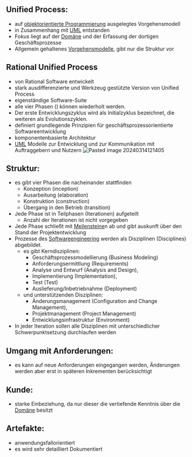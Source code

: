 ## Unified Process: 
- auf [objektorientierte Programmierung](objektorientierte%20Programmierung.md) ausgelegtes Vorgehensmodell
- in Zusammenhang mit [UML](UML.md) entstanden
- Fokus liegt auf der [Domäne](Domäne) und der Erfassung der dortigen Geschäftsprozesse
- Allgemein gehaltenes [Vorgehensmodelle](Vorgehensmodelle.md), gibt nur die Struktur vor

## Rational Unified Process
- von Rational Software entwickelt
- stark ausdifferenzierte und Werkzeug gestützte Version von Unified Process
- eigenständige Software-Suite
- alle vier Phasen ([](.md#Struktur)) können wiederholt werden. 
- Der erste Entwicklungszyklus wird als Initialzyklus bezeichnet, die weiteren als Evolutionszyklen.
- definiert grundlegende Prinzipien für geschäftsprozessorientierte Softwareentwicklung
- komponentenbasierte Architektur
- [UML](UML.md) Modelle zur Entwicklung und zur Kommunikation mit Auftraggebern und Nutzern
![Pasted image 20240314121405](Screenshots/Pasted%20image%2020240314121405.png)

## Struktur:
- es gibt vier Phasen die nacheinander stattfinden
	- Konzeption (inception)
	- Ausarbeitung (elaboration)
	- Konstruktion (construction)
	- Übergang in den Betrieb (transition)
- Jede Phase ist in Teilphasen (Iterationen) aufgeteilt
	- Anzahl der Iterationen ist nicht vorgegeben
- Jede Phase schließt mit [Meilensteine](Meilensteine.md)n ab und gibt auskunft über den Stand der Projektentwicklung
- Prozesse des [Softwareengineering](Softwareengineering.md) werden als Disziplinen (Disciplines) abgebildet.
	- es gibt Kerndisziplinen:
		- Geschäftsprozessmodellierung (Business Modeling)
		- Anforderungsermittlung (Requirements) 
		- Analyse und Entwurf (Analysis and Design), 
		- Implementierung (Implementation), 
		- Test (Test) 
		- Auslieferung/Inbetriebnahme (Deployment) 
	- und unterstützenden Disziplinen:
		- Änderungsmanagement (Configuration and Change Management), 
		- Projektmanagement (Project Management)  
		- Entwicklungsinfrastruktur (Environment) 
- In jeder Iteration sollen alle Disziplinen mit unterschiedlicher Schwerpunktsetzung durchlaufen werden
## Umgang mit Anforderungen:
- es kann auf neue Anforderungen eingegangen werden, Änderungen werden aber erst in späteren Inkrementen berücksichtigt

## Kunde:
- starke Einbeziehung, da nur dieser die vertiefende Kenntnis über die [Domäne](Domäne) besitzt

## Artefakte: 
- anwendungsfallorientiert
- es wird sehr detailliert Dokumentiert 